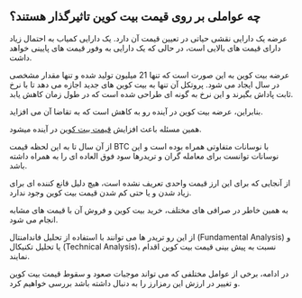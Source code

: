 

## چه عواملی بر روی قیمت بیت کوین تاثیرگذار هستند؟

عرضه یک دارایی نقشی حیاتی در تعیین قیمت آن دارد. یک دارایی کمیاب به احتمال زیاد دارای قیمت های بالایی است، در حالی که یک دارایی به وفور قیمت های پایینی خواهد داشت.


عرضه بیت کوین به این صورت است که تنها 21 میلیون تولید شده و تنها مقدار مشخصی در سال ایجاد می شود. پروتکل آن تنها به بیت کوین های جدید اجازه می دهد تا با نرخ ثابت پاداش بگیرند و این نرخ به گونه ای طراحی شده است که در طول زمان کاهش یابد.

  

بنابراین، عرضه بیت کوین در آینده رو به کاهش است که به تقاضا آن می افزاید.

همین مسئله باعث افزایش [قیمت بیت کوین](https://ok-ex.io/buy-and-sell/BTC/) در آینده میشود.

از آن سال تا به این لحظه قیمت BTC با نوسانات متفاوتی همراه بوده است و این نوسانات توانست برای معامله گران و تریدرها سود فوق العاده ای را به همراه داشته باشد.

از آنجایی که برای این ارز قیمت واحدی تعریف نشده است، هیچ دلیل قانع کننده ای برای زیاد شدن و یا حتی کم شدن قیمت بیت کوین وجود ندارد.

به همین خاطر در صرافی های مختلف، خرید بیت کوین و فروش آن با قیمت های مشابه انجام می شود.

از این رو تریدر ها می توانند با استفاده از تحلیل فاندامنتال (Fundamental Analysis) و یا تحلیل تکنیکال (Technical Analysis)، نسبت به پیش بینی قیمت بیت کوین اقدام نمایند.

در ادامه، برخی از عوامل مختلفی که می تواند موجبات صعود و سقوط قیمت بیت کوین و تغییر در ارزش این رمزارز را به دنبال داشته باشد بررسی خواهیم کرد.

